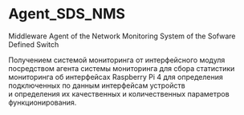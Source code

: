 # Agent_SDS_NMS
Middleware Agent of the Network Monitoring System of the Sofware Defined Switch

Получением системой мониторинга от интерфейсного модуля посредством агента системы мониторинга 
для сбора статистики мониторинга об интерфейсах Raspberry Pi 4 
для определения подключенных по данным интерфейсам устройств  
и определения их качественных и количественных параметров функционирования.

